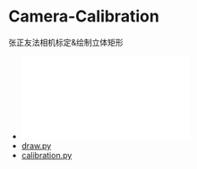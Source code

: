 # Camera-Calibration
张正友法相机标定&amp;绘制立体矩形
- ![board.py](board.py) 
- [draw.py](draw.py)
- [calibration.py](calibration.py)
